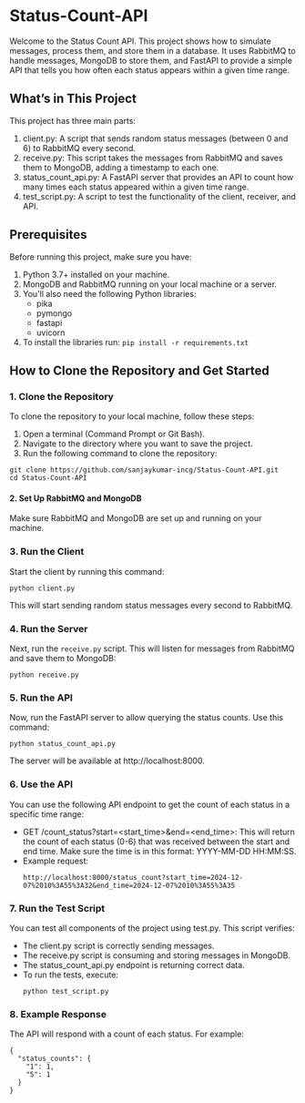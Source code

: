 # Status-Count-API
Welcome to the Status Count API. This project shows how to simulate messages, process them, and store them in a database. It uses RabbitMQ to handle messages, MongoDB to store them, and FastAPI to provide a simple API that tells you how often each status appears within a given time range.

## What’s in This Project
This project has three main parts:
  1. client.py: A script that sends random status messages (between 0 and 6) to RabbitMQ every second.
  2. receive.py: This script takes the messages from RabbitMQ and saves them to MongoDB, adding a timestamp to each one.
  3. status_count_api.py: A FastAPI server that provides an API to count how many times each status appeared within a given time range.
  4. test_script.py: A script to test the functionality of the client, receiver, and API.

## Prerequisites
Before running this project, make sure you have:
  1. Python 3.7+ installed on your machine.
  2. MongoDB and RabbitMQ running on your local machine or a server.
  3. You'll also need the following Python libraries:
      - pika
      - pymongo
      - fastapi
      - uvicorn
  4. To install the libraries run:
    `pip install -r requirements.txt`

## How to Clone the Repository and Get Started
### 1. Clone the Repository
To clone the repository to your local machine, follow these steps:
  1. Open a terminal (Command Prompt or Git Bash).
  2. Navigate to the directory where you want to save the project.
  3. Run the following command to clone the repository:
  ```
  git clone https://github.com/sanjaykumar-incg/Status-Count-API.git
  cd Status-Count-API
  ```

#### 2. Set Up RabbitMQ and MongoDB
  Make sure RabbitMQ and MongoDB are set up and running on your machine.

### 3. Run the Client
  Start the client by running this command: 
  ```
  python client.py
  ```
  This will start sending random status messages every second to RabbitMQ.

### 4. Run the Server
Next, run the `receive.py` script. This will listen for messages from RabbitMQ and save them to MongoDB:
```
python receive.py
```

### 5. Run the API
Now, run the FastAPI server to allow querying the status counts. Use this command:
```
python status_count_api.py
```
The server will be available at http://localhost:8000.

### 6. Use the API
You can use the following API endpoint to get the count of each status in a specific time range:
- GET /count_status?start=<start_time>&end=<end_time>: This will return the count of each status (0-6) that was received between the start and end time. Make sure the time is in this format: YYYY-MM-DD HH:MM:SS.
- Example request:
  ```
  http://localhost:8000/status_count?start_time=2024-12-07%2010%3A55%3A32&end_time=2024-12-07%2010%3A55%3A35
  ```
### 7. Run the Test Script
You can test all components of the project using test.py. This script verifies:
- The client.py script is correctly sending messages.
- The receive.py script is consuming and storing messages in MongoDB.
- The status_count_api.py endpoint is returning correct data.
- To run the tests, execute:
  ```
  python test_script.py
  ```

### 8. Example Response
The API will respond with a count of each status. For example:
```
{
  "status_counts": {
    "1": 1,
    "5": 1
  }
}
